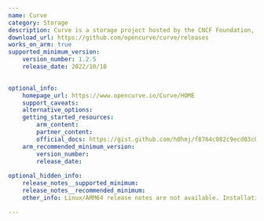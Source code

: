 ```yaml
---
name: Curve
category: Storage
description: Curve is a storage project hosted by the CNCF Foundation, emphasizing its focus on data storage solutions for modern, scalable, cloud-native use cases.
download_url: https://github.com/opencurve/curve/releases
works_on_arm: true
supported_minimum_version:
    version_number: 1.2.5
    release_date: 2022/10/10

 
optional_info:
    homepage_url: https://www.opencurve.io/Curve/HOME
    support_caveats:
    alternative_options:
    getting_started_resources:
        arm_content:
        partner_content:
        official_docs: https://gist.github.com/h0hmj/f8764c082c9ecd03c074efe557cf3048
    arm_recommended_minimum_version:
        version_number:
        release_date:
 
optional_hidden_info:
    release_notes__supported_minimum:
    release_notes__recommended_minimum:
    other_info: Linux/ARM64 release notes are not available. Installation and Testing were done using released tar files.

---
```

